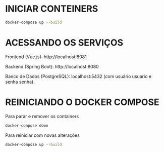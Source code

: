 # INICIAR CONTEINERS

```bash
docker-compose up --build
```

# ACESSANDO OS SERVIÇOS


Frontend (Vue.js): http://localhost:8081

Backend (Spring Boot): http://localhost:8080

Banco de Dados (PostgreSQL): localhost:5432 (com usuário usuario e senha senha).

# REINICIANDO O DOCKER COMPOSE

Para parar e remover os containers
```bash
docker-compose down
```

Para reiniciar com novas alterações
```bash
docker-compose up --build
```